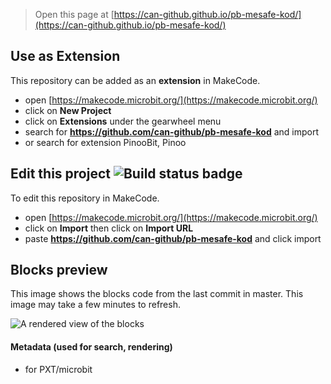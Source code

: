 
> Open this page at [https://can-github.github.io/pb-mesafe-kod/](https://can-github.github.io/pb-mesafe-kod/)

## Use as Extension

This repository can be added as an **extension** in MakeCode.

* open [https://makecode.microbit.org/](https://makecode.microbit.org/)
* click on **New Project**
* click on **Extensions** under the gearwheel menu
* search for **https://github.com/can-github/pb-mesafe-kod** and import
* or search for extension PinooBit, Pinoo

## Edit this project ![Build status badge](https://github.com/can-github/pb-mesafe-kod/workflows/MakeCode/badge.svg)

To edit this repository in MakeCode.

* open [https://makecode.microbit.org/](https://makecode.microbit.org/)
* click on **Import** then click on **Import URL**
* paste **https://github.com/can-github/pb-mesafe-kod** and click import

## Blocks preview

This image shows the blocks code from the last commit in master.
This image may take a few minutes to refresh.

![A rendered view of the blocks](https://github.com/can-github/pb-mesafe-kod/raw/master/.github/makecode/blocks.png)

#### Metadata (used for search, rendering)

* for PXT/microbit
